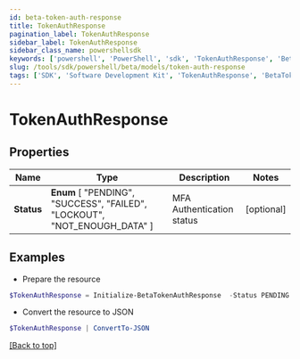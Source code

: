 ```yaml
---
id: beta-token-auth-response
title: TokenAuthResponse
pagination_label: TokenAuthResponse
sidebar_label: TokenAuthResponse
sidebar_class_name: powershellsdk
keywords: ['powershell', 'PowerShell', 'sdk', 'TokenAuthResponse', 'BetaTokenAuthResponse'] 
slug: /tools/sdk/powershell/beta/models/token-auth-response
tags: ['SDK', 'Software Development Kit', 'TokenAuthResponse', 'BetaTokenAuthResponse']
---
```



# TokenAuthResponse

## Properties

Name | Type | Description | Notes
------------ | ------------- | ------------- | -------------
**Status** |  **Enum** [  "PENDING",    "SUCCESS",    "FAILED",    "LOCKOUT",    "NOT_ENOUGH_DATA" ] | MFA Authentication status | [optional] 

## Examples

- Prepare the resource
```powershell
$TokenAuthResponse = Initialize-BetaTokenAuthResponse  -Status PENDING
```

- Convert the resource to JSON
```powershell
$TokenAuthResponse | ConvertTo-JSON
```


[[Back to top]](#) 

